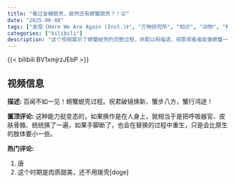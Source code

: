 ```yaml
---
title: "看过金蝉脱壳，居然还有螃蟹脱壳？！😮"
date: "2025-06-08"
tags: ["发现《Here We Are Again (Inst.)》", "万物研究所", "知识", "动物", "科普", "生活", "螃蟹蜕壳", "2025科学很可爱", "蟹", "祝福", "螃蟹"]
categories: ["bilibili"]
description: "这个视频展示了螃蟹蜕壳的完整过程，并配以祝福语，祝愿观看者能像螃蟹一样破镜焕新，事业顺利。"
---
```


{{< bilibili BV1xmjrzJEbP >}}

## 视频信息

**描述:**
百闻不如一见！螃蟹蜕壳过程。祝君破镜焕新、蟹步八方，蟹行鸿途！

**置顶评论:**
这种能力挺变态的，如果换作是在人身上，就相当于是把呼吸器官、皮肤骨骼、统统换了一遍，如果手脚断了，也会在替换的过程中重生，只是会比原生的肢体要小一些。

**热门评论:**
1. 唐
2. 这个时期是肉质甜美，还不用拨壳[doge]
